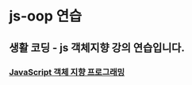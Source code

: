 # js-oop 연습

## 생활 코딩 - js 객체지향 강의 연습입니다.

### [JavaScript 객체 지향 프로그래밍](https://opentutorials.org/module/4047)